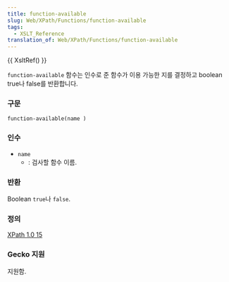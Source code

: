 ```yaml
---
title: function-available
slug: Web/XPath/Functions/function-available
tags:
  - XSLT_Reference
translation_of: Web/XPath/Functions/function-available
---
```


{{ XsltRef() }}

`function-available` 함수는 인수로 준 함수가 이용 가능한 지를 결정하고 boolean true나 false를 반환합니다.

### 구문

```
function-available(name )
```

### 인수

- `name`
  - : 검사할 함수 이름.

### 반환

Boolean `true`나 `false`.

### 정의

[XPath 1.0 15](http://www.w3.org/TR/xslt#function-function-available)

### Gecko 지원

지원함.
